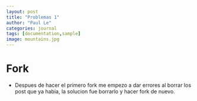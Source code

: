 ```yaml
---
layout: post
title: "Problemas 1"
author: "Paul Le"
categories: journal
tags: [documentation,sample]
image: mountains.jpg
---
```


# Fork

- Despues de hacer el primero fork me empezo a dar errores al borrar los post que ya habia, la solucion fue borrarlo y hacer fork de nuevo.
